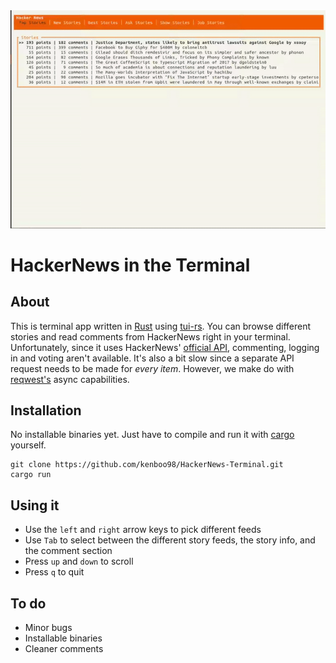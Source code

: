 <img src="./screenshots/demo.gif" alt="Hacker News Terminal Demo">

# HackerNews in the Terminal

## About

 This is terminal app written in [Rust](https://www.rust-lang.org/) using [tui-rs](https://github.com/fdehau/tui-rs/). You can 
 browse different stories and read comments from HackerNews right in your terminal. Unfortunately, since it uses HackerNews' 
 [official API](https://github.com/HackerNews/API), commenting, logging in and voting aren't available. It's also a bit 
 slow since a separate API request needs to be made for *every item*. However, we make do with 
 [reqwest's](https://github.com/seanmonstar/reqwest) async capabilities.

## Installation
No installable binaries yet. Just have to compile and run it with [cargo](https://doc.rust-lang.org/cargo/index.html) yourself.

```
git clone https://github.com/kenboo98/HackerNews-Terminal.git
cargo run
``` 

## Using it

- Use the `left` and `right` arrow keys to pick different feeds
- Use `Tab` to select between the different story feeds, the story info, and the comment section
- Press `up` and `down` to scroll
- Press `q` to quit

## To do
- Minor bugs
- Installable binaries
- Cleaner comments